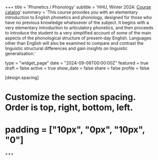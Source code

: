 +++
title = 'Phonetics / Phonology'
subtitle = 'HHU, Winter 2024: [Course catalog](https://lsf.hhu.de/qisserver/rds?state=verpublish&status=init&vmfile=no&publishid=256194&moduleCall=webInfo&publishConfFile=webInfo&publishSubDir=veranstaltung)'
summary = 'This course provides you with an elementary introduction to English phonetics and phonology, designed for those who have no previous knowledge whatsoever of the subject. It begins with a very elementary introduction to articulatory phonetics, and then proceeds to introduce the student to a very simplified account of some of the main aspects of the phonological structure of present-day English. Languages other than English will also be examined to compare and contrast the linguistic structural differences and gain insights on linguistic generalisation.'

type = "widget_page"
date = "2024-09-08T00:00:00Z"
featured = true 
draft = false
active = true 
show_date = false 
share = false
profile = false

[design.spacing]
  # Customize the section spacing. Order is top, right, bottom, left.
  # padding = ["10px", "0px", "10px", "0"]

+++

